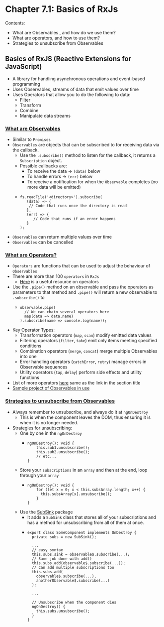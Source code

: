 # Chapter 7.1: Basics of RxJs
Contents:
- What are Observables , and how do we use them?
- What are operators, and how to use them?
- Strategies to unsubscribe from Observables

## Basics of RxJS (Reactive Extensions for JavaScript)
- A library for handling asynchronous operations and event-based programming
- Uses Observables, streams of data that emit values over time
- Uses Operators that allow you to do the following to data:
  - Filter
  - Transform
  - Combine
  - Manipulate data streams

### [What are Observables](https://blog.angulartraining.com/rxjs-observables-in-5-minutes-144abf13cac8?sk=68cdf27b7ca4c6bc9da60470ac17b868)
- Similar to `Promises`
- `Observables` are objects that can be subscribed to for receiving data via the callback.
  - Use the `.subscribe()` method to listen for the callback, it returns a `Subscription` object.
  - Possible callbacks are:
    - To receive the data -> `(data)` below
    - To handle errors -> `(err)` below
    - To receive a notification for when the `Observable` completes (no more data will be emitted)
  - ```
    fs.readFile('<directory>').subscribe(
       (data) => {
        // Code that runs once the directory is read
       },
       (err) => {
          // Code that runs if an error happens
       }
    );
    ```
- `Observables` can return multiple values over time
- `Observables` can be cancelled

### [What are Operators?](https://rxjs.dev/guide/operators)
- `Operators` are functions that can be used to adjust the behaviour of `Observables`
- There are more than 100 `operators` in `RxJs`
  - [Here](https://rxmarbles.com/) is a useful resource on operators
- Use the `.pipe()` method on an observable and pass the operators as parameters to that method and `.pipe()` will return a new observable to `.subscribe()` to
  - ```
    observable.pipe(      
      // We can chain several operators here
      map(data => data.name)
    ).subscribe(name => console.log(name));
    ```
- Key Operator Types: 
  - Transformation operators (`map`, `scan`) modify emitted data values
  - Filtering operators (`filter`, `take`) emit only items meeting specified conditions
  - Combination operators (`merge`, `concat`) merge multiple Observables into one
  - Error handling operators (`catchError`, `retry`) manage errors in Observable sequences
  - Utility operators (`tap`, `delay`) perform side effects and utility functions
- List of more operators [here](https://rxjs.dev/guide/operators) same as the link in the section title
- [Sample project of Observables in use](https://blog.angulartraining.com/dynamic-filtering-with-rxjs-and-angular-forms-a-tutorial-6daa3c44076a)

### [Strategies to unsubscribe from Observables](https://blog.angulartraining.com/dynamic-filtering-with-rxjs-and-angular-forms-a-tutorial-6daa3c44076a)
- Always remember to unsubscribe, and always do it at `ngOnDestroy`
  - This is when the component leaves the DOM, thus ensuring it is when it is no longer needed.
- Strategies for unsubscribing:
  - One by one in the `ngOnDestroy`
    - ```
      ngOnDestroy(): void {
          this.sub1.unsubscribe();
          this.sub2.unsubscribe();
          // etc...
      }
      ```
  - Store your `subscriptions` in an `array` and then at the end, loop through your `array`
    - ```
      ngOnDestroy(): void {
          for (let x = 0; x < this.subsArray.length; x++) {
            this.subsArray[x].unsubscribe();
          }
      }
      ```
  - Use the [SubSink](https://github.com/wardbell/subsink) package
    - It adds a `SubSink` class that stores all of your subscriptions and has a method for unsubscribing from all of them at once.
    - ```
      export class SomeComponent implements OnDestroy {
        private subs = new SubSink();
      
        ...
        // easy syntax
        this.subs.sink = observable$.subscribe(...); 
        // Same job done with add()
        this.subs.add(observable$.subscribe(...));
        // Can add multiple subscriptions too
        this.subs.add( 
          observable$.subscribe(...),
          anotherObservable$.subscribe(...)
        ); 
      
        ...
      
        // Unsubscribe when the component dies
        ngOnDestroy() {
          this.subs.unsubscribe();
        }
      }
      ```
